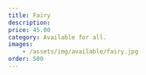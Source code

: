 ```yaml
---
title: Fairy
description: 
price: 45.00
category: Available for all.
images: 
    - /assets/img/available/fairy.jpg
order: 500
---
```

